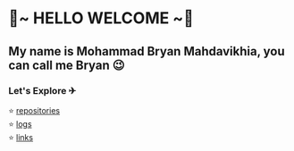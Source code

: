 # 🤗~ HELLO WELCOME ~🤗
## My name is Mohammad Bryan Mahdavikhia, you can call me Bryan 😉

### Let's Explore ✈
⭐ [repositories](https://github.com/bryanmahdavikhia?tab=repositories)<br>
⭐ [logs](https://github.com/bryanmahdavikhia/os212/blob/master/TXT/mylog.txt)<br>
⭐ [links](https://github.com/bryanmahdavikhia/os212/blob/master/links.md)
